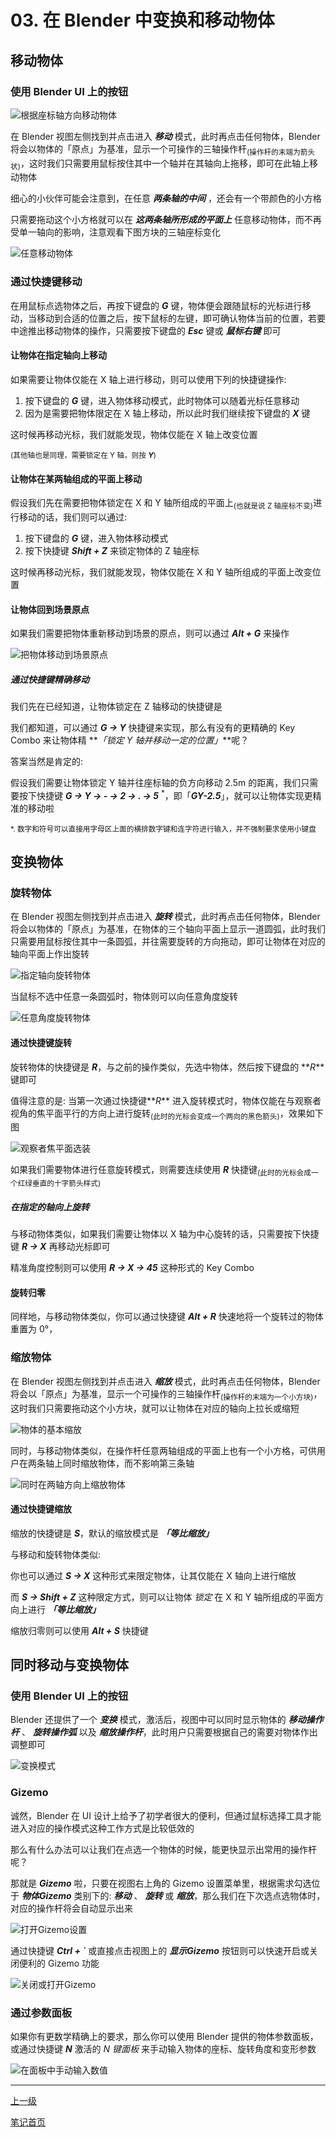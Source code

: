 # 03. 在 Blender 中变换和移动物体

## 移动物体

### 使用 Blender UI 上的按钮

![根据座标轴方向移动物体](https://github-share-1304366332.cos.ap-guangzhou.myqcloud.com/art/selfStudy/Blender/attachments/ch03-001.gif)

在 Blender 视图左侧找到并点击进入 **<i>移动</i>** 模式，此时再点击任何物体，Blender 将会以物体的「原点」为基准，显示一个可操作的三轴操作杆<sub>(操作杆的末端为箭头状)</sub>，这时我们只需要用鼠标按住其中一个轴并在其轴向上拖移，即可在此轴上移动物体

细心的小伙伴可能会注意到，在任意 **<i>两条轴的中间</i>** ，还会有一个带颜色的小方格

只需要拖动这个小方格就可以在 **<i>这两条轴所形成的平面上</i>** 任意移动物体，而不再受单一轴向的影响，注意观看下图方块的三轴座标变化

![任意移动物体](https://github-share-1304366332.cos.ap-guangzhou.myqcloud.com/art/selfStudy/Blender/attachments/ch03-002.gif)

### 通过快捷键移动

在用鼠标点选物体之后，再按下键盘的 **<i>G</i>** 键，物体便会跟随鼠标的光标进行移动，当移动到合适的位置之后，按下鼠标的左键，即可确认物体当前的位置，若要中途推出移动物体的操作，只需要按下键盘的 **<i>Esc</i>** 键或 **<i>鼠标右键</i>** 即可

#### 让物体在指定轴向上移动

如果需要让物体仅能在 X 轴上进行移动，则可以使用下列的快捷键操作:

1. 按下键盘的 **<i>G</i>** 键，进入物体移动模式，此时物体可以随着光标任意移动
2. 因为是需要把物体限定在 X 轴上移动，所以此时我们继续按下键盘的 **<i>X</i>** 键
 
这时候再移动光标，我们就能发现，物体仅能在 X 轴上改变位置

<sub>(其他轴也是同理，需要锁定在 Y 轴，则按 **<i>Y</i>**)</sub>

#### 让物体在某两轴组成的平面上移动

假设我们先在需要把物体锁定在 X 和 Y 轴所组成的平面上<sub>(也就是说 Z 轴座标不变)</sub>进行移动的话，我们则可以通过:

1. 按下键盘的 **<i>G</i>** 键，进入物体移动模式
2. 按下快捷键 **<i> Shift + Z</i>** 来锁定物体的 Z 轴座标

这时候再移动光标，我们就能发现，物体仅能在 X 和 Y 轴所组成的平面上改变位置

#### 让物体回到场景原点

如果我们需要把物体重新移动到场景的原点，则可以通过 **<i>Alt + G</i>** 来操作

![把物体移动到场景原点](https://github-share-1304366332.cos.ap-guangzhou.myqcloud.com/art/selfStudy/Blender/attachments/ch03-010.gif)

##### 通过快捷键精确移动

我们先在已经知道，让物体锁定在 Z 轴移动的快捷键是 **<i></i>**

我们都知道，可以通过 **<i>G → Y</i>** 快捷键来实现，那么有没有的更精确的 Key Combo 来让物体精 **<i>「锁定 Y 轴并移动一定的位置」</i>**呢？

答案当然是肯定的:

假设我们需要让物体锁定 Y 轴并往座标轴的负方向移动 2.5m 的距离，我们只需要按下快捷键  **<i>G → Y → - → 2 → . → 5</i>** <sup>\*</sup>，即「**<i>GY-2.5</i>**」，就可以让物体实现更精准的移动啦

<sub>\*. 数字和符号可以直接用字母区上面的横排数字键和连字符进行输入，并不强制要求使用小键盘</sub>

## 变换物体

### 旋转物体

在 Blender 视图左侧找到并点击进入 **<i>旋转</i>** 模式，此时再点击任何物体，Blender 将会以物体的「原点」为基准，在物体的三个轴向平面上显示一道圆弧，此时我们只需要用鼠标按住其中一条圆弧，并往需要旋转的方向拖动，即可让物体在对应的轴向平面上作出旋转

![指定轴向旋转物体](https://github-share-1304366332.cos.ap-guangzhou.myqcloud.com/art/selfStudy/Blender/attachments/ch03-003.gif)

当鼠标不选中任意一条圆弧时，物体则可以向任意角度旋转

![任意角度旋转物体](https://github-share-1304366332.cos.ap-guangzhou.myqcloud.com/art/selfStudy/Blender/attachments/ch03-004.gif)

#### 通过快捷键旋转

旋转物体的快捷键是 **<i>R</i>**，与之前的操作类似，先选中物体，然后按下键盘的 **<i>R</i>**键即可

值得注意的是: 当第一次通过快捷键**<i>R</i>** 进入旋转模式时，物体仅能在与观察者视角的焦平面平行的方向上进行旋转<sub>(此时的光标会变成一个两向的黑色箭头)</sub>，效果如下图

![观察者焦平面选装](https://github-share-1304366332.cos.ap-guangzhou.myqcloud.com/art/selfStudy/Blender/attachments/ch03-011.gif)

如果我们需要物体进行任意旋转模式，则需要连续使用 **<i>R</i>** 快捷键<sub>(此时的光标会成一个红绿垂直的十字箭头样式)</sub>

##### 在指定的轴向上旋转

与移动物体类似，如果我们需要让物体以 X 轴为中心旋转的话，只需要按下快捷键 **<i>R → X</i>** 再移动光标即可

精准角度控制则可以使用 **<i>R → X → 45</i>** 这种形式的 Key Combo

#### 旋转归零

同样地，与移动物体类似，你可以通过快捷键 **<i>Alt + R</i>** 快速地将一个旋转过的物体重置为 0°，

### 缩放物体

在 Blender 视图左侧找到并点击进入 **<i>缩放</i>** 模式，此时再点击任何物体，Blender 将会以「原点」为基准，显示一个可操作的三轴操作杆<sub>(操作杆的末端为一个小方块)</sub>，这时我们只需要拖动这个小方块，就可以让物体在对应的轴向上拉长或缩短

![物体的基本缩放](https://github-share-1304366332.cos.ap-guangzhou.myqcloud.com/art/selfStudy/Blender/attachments/ch03-005.gif)

同时，与移动物体类似，在操作杆任意两轴组成的平面上也有一个小方格，可供用户在两条轴上同时缩放物体，而不影响第三条轴

![同时在两轴方向上缩放物体](https://github-share-1304366332.cos.ap-guangzhou.myqcloud.com/art/selfStudy/Blender/attachments/ch03-006.gif)

#### 通过快捷键缩放

缩放的快捷键是 **<i>S</i>**，默认的缩放模式是 **<i>「等比缩放」</i>**

与移动和旋转物体类似:

你也可以通过 **<i>S → X</i>** 这种形式来限定物体，让其仅能在 X 轴向上进行缩放

而 **<i>S → Shift + Z</i>** 这种限定方式，则可以让物体 *锁定* 在 X 和 Y 轴所组成的平面方向上进行 **<i>「等比缩放」</i>**

缩放归零则可以使用 **<i>Alt + S</i>** 快捷键

## 同时移动与变换物体

### 使用 Blender UI 上的按钮

Blender 还提供了一个 **<i>变换</i>** 模式，激活后，视图中可以同时显示物体的 **<i>移动操作杆</i>** 、 **<i>旋转操作弧</i>** 以及 **<i>缩放操作杆</i>**，此时用户只需要根据自己的需要对物体作出调整即可

![变换模式](https://github-share-1304366332.cos.ap-guangzhou.myqcloud.com/art/selfStudy/Blender/attachments/ch03-007.gif)

### Gizemo

诚然，Blender 在 UI 设计上给予了初学者很大的便利，但通过鼠标选择工具才能进入对应的操作模式这种工作方式是比较低效的

那么有什么办法可以让我们在点选一个物体的时候，能更快显示出常用的操作杆呢？

那就是 **<i>Gizemo</i>** 啦，只要在视图右上角的 Gizemo 设置菜单里，根据需求勾选位于 **<i>物体Gizemo</i>** 类别下的: **<i>移动</i>** 、 **<i>旋转</i>** 或 **<i>缩放</i>**，那么我们在下次选点选物体时，对应的操作杆将会自动显示出来

![打开Gizemo设置](https://github-share-1304366332.cos.ap-guangzhou.myqcloud.com/art/selfStudy/Blender/attachments/ch03-008.gif)

通过快捷键 **<i>Ctrl + `</i>** 或直接点击视图上的 **<i>显示Gizemo</i>** 按钮则可以快速开启或关闭便利的 Gizemo 功能

![关闭或打开Gizemo](https://github-share-1304366332.cos.ap-guangzhou.myqcloud.com/art/selfStudy/Blender/attachments/ch03-009.gif)

### 通过参数面板

如果你有更数学精确上的要求，那么你可以使用 Blender 提供的物体参数面板，或通过快捷键 **<i>N</i>** 激活的 *N 键面板* 来手动输入物体的座标、旋转角度和变形参数

![在面板中手动输入数值](https://github-share-1304366332.cos.ap-guangzhou.myqcloud.com/art/selfStudy/Blender/attachments/ch03-012.png)

---

[上一级](./README.md)

[笔记首页](../../../README.md)